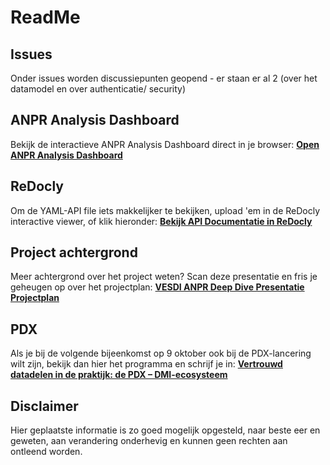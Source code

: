 # ReadMe

## Issues
Onder issues worden discussiepunten geopend - er staan er al 2 (over het datamodel en over authenticatie/ security)

## ANPR Analysis Dashboard
Bekijk de interactieve ANPR Analysis Dashboard direct in je browser:
[**Open ANPR Analysis Dashboard**](https://raw.githack.com/VESDI-project/api-anpr-cbs/main/anpr_analysis_dashboard.html)

## ReDocly
Om de YAML-API file iets makkelijker te bekijken, upload 'em in de ReDocly interactive viewer, of klik hieronder:
[**Bekijk API Documentatie in ReDocly**](https://redocly.github.io/redoc/?url=https://raw.githubusercontent.com/VESDI-project/api-anpr-cbs/refs/heads/main/VESDI_ANPR_OpenAPI.yaml)

## Project achtergrond
Meer achtergrond over het project weten? Scan deze presentatie en fris je geheugen op over het projectplan:
[**VESDI ANPR Deep Dive Presentatie**](https://dmi-ecosysteem.nl/wp-content/uploads/bb_documents/2025/01/20250130-VESDI-ANPR-deep-dive.pdf) [**Projectplan**](https://dmi-ecosysteem.nl/groepen/slimme-logistiek/documents/folders/1558/)

## PDX
Als je bij de volgende bijeenkomst op 9 oktober ook bij de PDX-lancering wilt zijn, bekijk dan hier het programma en schrijf je in:
[**Vertrouwd datadelen in de praktijk: de PDX – DMI-ecosysteem**](https://dmi-ecosysteem.nl/events/de-toekomst-van-vertrouwd-datadelen-de-pdx/)

## Disclaimer
Hier geplaatste informatie is zo goed mogelijk opgesteld, naar beste eer en geweten, aan verandering onderhevig en kunnen geen rechten aan ontleend worden. 
